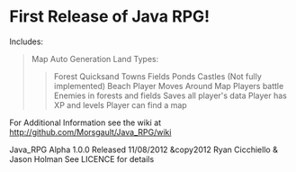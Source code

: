 # __First Release of Java RPG!__

Includes:
>Map Auto Generation
>Land Types:
>>Forest
>>Quicksand
>>Towns
>>Fields
>>Ponds
>>Castles (Not fully implemented)
>>Beach
>Player Moves Around Map
>Players battle Enemies in forests and fields
>Saves all player's data
>Player has XP and levels
>Player can find a map

For Additional Information see the wiki at http://github.com/Morsgault/Java_RPG/wiki

Java_RPG
Alpha 1.0.0
Released 11/08/2012
&copy2012 Ryan Cicchiello & Jason Holman
See LICENCE for details

